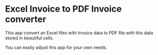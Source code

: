 # Excel Invoice to PDF Invoice converter
This app convert an Excel files with Invoice data to PDF file with this data stored in beautiful cells.

You can easily adjust this app for your own needs.